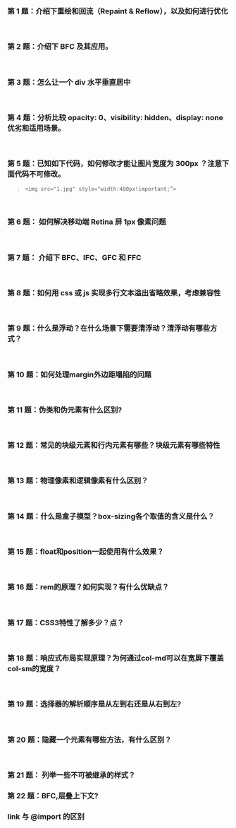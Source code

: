 ### 第 1 题：介绍下重绘和回流（Repaint & Reflow），以及如何进行优化


<br/>

### 第 2 题：介绍下 BFC 及其应用。


<br/>

### 第 3 题：怎么让一个 div 水平垂直居中


<br/>



### 第 4 题：分析比较 opacity: 0、visibility: hidden、display: none 优劣和适用场景。 


<br/>



### 第 5 题：已知如下代码，如何修改才能让图片宽度为 300px ？注意下面代码不可修改。

> `<img src="1.jpg" style="width:480px!important;”>`



<br/>

### 第 6 题： 如何解决移动端 Retina 屏 1px 像素问题


<br/>


### 第 7 题： 介绍下 BFC、IFC、GFC 和 FFC



<br/>

### 第 8 题：如何用 css 或 js 实现多行文本溢出省略效果，考虑兼容性

<br/>


### 第 9 题：什么是浮动？在什么场景下需要清浮动？清浮动有哪些方式？

<br/>

### 第 10 题：如何处理margin外边距塌陷的问题

<br/>

### 第 11 题：伪类和伪元素有什么区别?

<br/>


### 第 12 题：常见的块级元素和行内元素有哪些？块级元素有哪些特性

<br/>


### 第 13 题：物理像素和逻辑像素有什么区别？

<br/>



### 第 14 题：什么是盒子模型？box-sizing各个取值的含义是什么？


<br/>

### 第 15 题：float和position一起使用有什么效果？

<br/>


### 第 16 题：rem的原理？如何实现？有什么优缺点？

<br/>


### 第 17 题：CSS3特性了解多少？点？

<br/>


### 第 18 题：响应式布局实现原理？为何通过col-md可以在宽屏下覆盖col-sm的宽度？

<br/>




### 第 19 题：选择器的解析顺序是从左到右还是从右到左?

<br/>


### 第 20 题：隐藏一个元素有哪些方法，有什么区别？

<br/>


### 第 21 题： 列举一些不可被继承的样式？

### 第 22 题：BFC,层叠上下文?

###  link 与 @import 的区别


<br/>